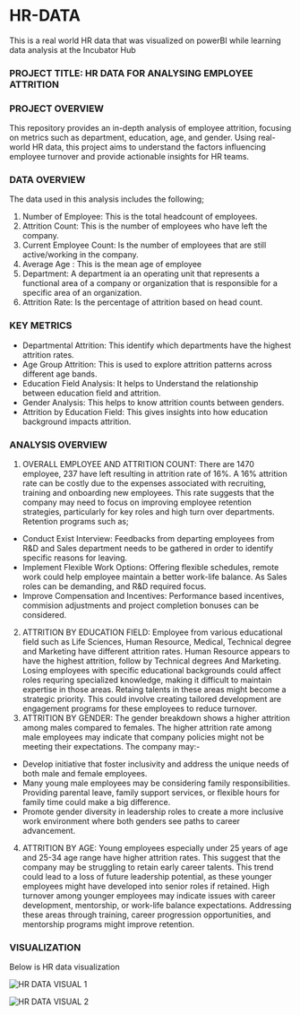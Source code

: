# HR-DATA
This is a real world HR data that was visualized on powerBI while learning data analysis at the Incubator Hub

### PROJECT TITLE: HR DATA FOR ANALYSING EMPLOYEE ATTRITION

### PROJECT OVERVIEW
This repository provides an in-depth analysis of employee attrition, focusing on metrics such as department, education, age, and gender. Using real-world HR data, this project aims to understand the factors influencing employee turnover and provide actionable insights for HR teams.

### DATA OVERVIEW
The data used in this analysis includes the following;
1. Number of Employee: This is the total headcount of employees.
2. Attrition Count: This is the number of employees who have left the company.
3. Current Employee Count: Is the number of employees that are still active/working in the company.
4. Average Age : This is the mean age of employee
5. Department: A department ia an operating unit that represents a functional area of a company or organization that is responsible for a specific area of an organization.
6. Attrition Rate: Is the percentage of attrition based on head count.

 ### KEY METRICS
 - Departmental Attrition: This identify which departments have the highest attrition rates.
 - Age Group Attrition: This is used to explore attrition patterns across different age bands.
 - Education Field Analysis: It helps to Understand the relationship between education field and attrition.
 - Gender Analysis: This helps to know attrition counts between genders.
 - Attrition by Education Field: This gives insights into how education background impacts attrition.

### ANALYSIS OVERVIEW
1. OVERALL EMPLOYEE AND ATTRITION COUNT: There are 1470 employee, 237 have left resulting in attrition rate of 16%. A 16% attrition rate can be costly due to the expenses associated with recruiting, training and onboarding new employees. This rate suggests that the company may need to focus on improving employee retention strategies, particularly for key roles and high turn over departments. Retention programs such as;
- Conduct Exist Interview: Feedbacks from departing employees from R&D and Sales department needs to be gathered in order to identify specific reasons for leaving.
- Implement Flexible Work Options: Offering flexible schedules, remote work could help employee maintain a better work-life balance. As Sales roles can be demanding, and R&D required focus.
- Improve Compensation and Incentives: Performance based incentives, commision adjustments and project completion bonuses can be considered.
2. ATTRITION BY EDUCATION FIELD: Employee from various educational field such as Life Sciences, Human Resource, Medical, Technical degree and Marketing have different attrition rates. Human Resource appears to have the highest attrition, follow by Technical degrees And Marketing. Losing employees with specific educational backgrounds could affect roles requring specialized knowledge, making it difficult to maintain expertise in those areas. Retaing talents in these areas might become a strategic priority. This could involve creating tailored development are engagement programs for these employees to reduce turnover.
3. ATTRITION BY GENDER: The gender breakdown shows a higher attrition among males compared to females. The higher attrition rate among male employees may indicate that company policies might not be meeting their expectations. The company may:-
  - Develop initiative that foster inclusivity and address the unique needs of both male and female employees.
  - Many young male employees may be considering family responsibilities. Providing parental leave, family support services, or flexible hours for family time could make a big difference.
  - Promote gender diversity in leadership roles to create a more inclusive work environment where both genders see paths to career advancement.
4. ATTRITION BY AGE: Young employees especially under 25 years of age and 25-34 age range have higher attrition rates. This suggest that the company may be struggling to retain early career talents. This trend could lead to a loss of future leadership potential, as these younger employees might have developed into senior roles if retained.
High turnover among younger employees may indicate issues with career development, mentorship, or work-life balance expectations. Addressing these areas through training, career progression opportunities, and mentorship programs might improve retention.

### VISUALIZATION
Below is HR data visualization

![HR DATA VISUAL 1](https://github.com/user-attachments/assets/377b85a0-db20-4e65-adc7-92f59419006e)

![HR DATA VISUAL 2](https://github.com/user-attachments/assets/6c28cdac-cf03-4df7-8467-bba4605763fe)



